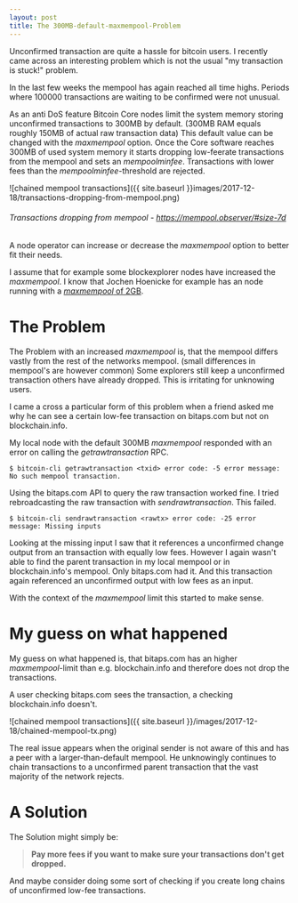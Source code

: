 ```yaml
---
layout: post
title: The 300MB-default-maxmempool-Problem
---
```


Unconfirmed transaction are quite a hassle for bitcoin users.
I recently came across an interesting problem which is not the usual "my transaction is stuck!" problem.

In the last few weeks the mempool has again reached all time highs. Periods where 100000 transactions are waiting to be confirmed were not unusual.

As an anti DoS feature Bitcoin Core nodes limit the system memory storing unconfirmed transactions to 300MB by default. (300MB RAM equals roughly 150MB of actual raw transaction data)
This default value can be changed with the _maxmempool_ option.
Once the Core software reaches 300MB of used system memory it starts dropping low-feerate transactions from the mempool and sets an _mempoolminfee_.
Transactions with lower fees than the _mempoolminfee_-threshold are rejected.

![chained mempool transactions]({{ site.baseurl }}images/2017-12-18/transactions-dropping-from-mempool.png)

###### Transactions dropping from mempool - https://mempool.observer/#size-7d


A node operator can increase or decrease the _maxmempool_ option to better fit their needs.

I assume that for example some blockexplorer nodes have increased the _maxmempool_. I know that Jochen Hoenicke for example has an node running with a [_maxmempool_ of 2GB](https://www.reddit.com/r/Bitcoin/comments/7i6rnu/why_is_no_one_talking_about_the_178000/dqx5osf/).

# The Problem

The Problem with an increased _maxmempool_ is, that the mempool differs vastly from the rest of the networks mempool. (small differences in mempool's are however common)
Some explorers still keep a unconfirmed transaction others have already dropped.
This is irritating for unknowing users.

I came a cross a particular form of this problem when a friend asked me why he can see a certain low-fee transaction on bitaps.com but not on blockchain.info.


My local node with the default 300MB _maxmempool_ responded with an error on calling the _getrawtransaction_ RPC.

`
$ bitcoin-cli getrawtransaction <txid>
error code: -5
error message:
No such mempool transaction.
`

Using the bitaps.com API to query the raw transaction worked fine.
I tried rebroadcasting the raw transaction with _sendrawtransaction_.
This failed.

`
$ bitcoin-cli sendrawtransaction <rawtx>
error code: -25
error message:
Missing inputs
`

Looking at the missing input I saw that it references a unconfirmed change output from an transaction with equally low fees.
However I again wasn't able to find the parent transaction in my local mempool or in blockchain.info's mempool. Only bitaps.com had it. And this transaction again referenced an unconfirmed output with low fees as an input.

With the context of the _maxmempool_ limit this started to make sense.

# My guess on what happened

My guess on what happened is, that bitaps.com has an higher _maxmempool_-limit than e.g. blockchain.info and therefore does not drop the transactions.

A user checking bitaps.com sees the transaction, a checking blockchain.info doesn't.

![chained mempool transactions]({{ site.baseurl }}/images/2017-12-18/chained-mempool-tx.png)

The real issue appears when the original sender is not aware of this and has a peer with a larger-than-default mempool. He unknowingly continues to chain transactions to a unconfirmed parent transaction that the vast majority of the network rejects.

# A Solution

The Solution might simply be:

> **Pay more fees if you want to make sure your transactions don't get dropped.**

And maybe consider doing some sort of checking if you create long chains of unconfirmed low-fee transactions.

